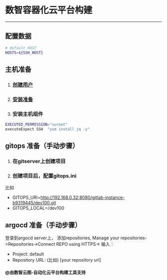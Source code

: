 # 数智容器化云平台构建
---

## 配置数据

````bash
# default HOST 
HOSTS=${SSH_HOST}
````

## 主机准备

1.   ### [创建用户](../mop/deploy/createUser.md)
1.   ### [安装准备](../mop/deploy/configRepo.md)
1.   ### 安装主机组件

````bash
EXECUTED_PERMISSION="suroot"
executeExpect SSH  "yum install jq -y"
````

## gitops 准备（手动步骤）

1.  ### 在gitserver上创建项目
1.  ### 创建项目后，配置gitops.ini

比如

* GITOPS_URI=http://192.168.0.32:8080/gitlab-instance-b9319445/dev100.git
* GITOPS_LOCAL=/dev100

## argocd 准备（手动步骤）

登录到argocd server上， 添加repositories,
Manage your repositories->Repositories->Connect REPO using HTTPS->
输入：

* Project: default
* Repository URL: (比如)
  [your repository url]

#### @由数智云图-自动化云平台构建工具支持